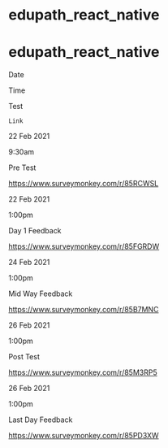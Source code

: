 # edupath_react_native
# edupath_react_native



Date

Time

Test

    Link

22 Feb 2021

9:30am

Pre Test

https://www.surveymonkey.com/r/85RCWSL

22 Feb 2021

1:00pm

Day 1 Feedback

https://www.surveymonkey.com/r/85FGRDW

24 Feb 2021

1:00pm

Mid Way Feedback

https://www.surveymonkey.com/r/85B7MNC

26 Feb 2021

1:00pm

Post Test

https://www.surveymonkey.com/r/85M3RP5

26 Feb 2021

1:00pm

Last Day Feedback

https://www.surveymonkey.com/r/85PD3XW

 

 

 

 

 

 

 